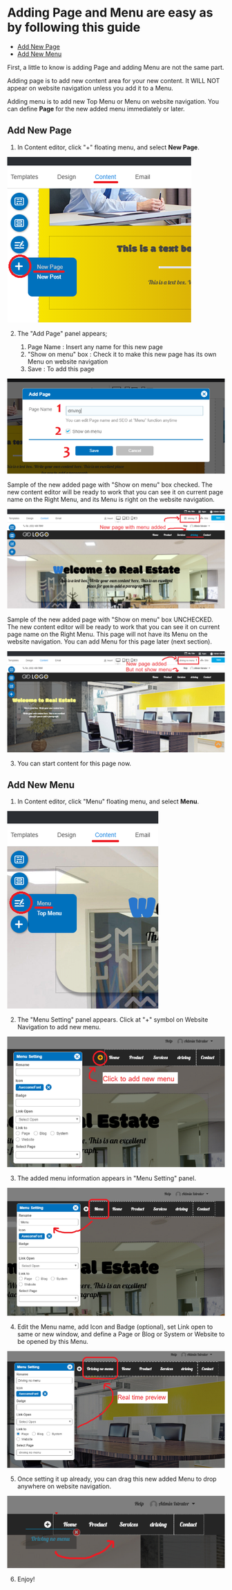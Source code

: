 # Adding Page and Menu are easy as by following this guide

-   [Add New Page](#add-new-page)
-   [Add New Menu](#add-new-menu)

First, a little to know is adding Page and adding Menu are not the same part.

Adding page is to add new content area for your new content. It WILL NOT appear on website navigation unless you add it to a Menu.

Adding menu is to add new Top Menu or Menu on website navigation. You can define **Page** for the new added menu immediately or later.

## Add New Page

1. In Content editor, click "+" floating menu, and select **New Page**.

![image](images/page1.png)

2. The "Add Page" panel appears;

    1. Page Name : Insert any name for this new page
    2. "Show on menu" box : Check it to make this new page has its own Menu on website navigation
    3. Save : To add this page

![image](images/page2.png)

Sample of the new added page with "Show on menu" box checked. The new content editor will be ready to work that you can see it on current page name on the Right Menu, and its Menu is right on the website navigation.

![image](images/page3.png)

Sample of the new added page with "Show on menu" box UNCHECKED. The new content editor will be ready to work that you can see it on current page name on the Right Menu. This page will not have its Menu on the website navigation. You can add Menu for this page later (next section).

![image](images/page4.png)

3. You can start content for this page now.

## Add New Menu

1. In Content editor, click "Menu" floating menu, and select **Menu**.

![image](images/page5.png)

2. The "Menu Setting" panel appears. Click at "+" symbol on Website Navigation to add new menu.

![image](images/page6.png)

3. The added menu information appears in "Menu Setting" panel.

![image](images/page7.png)

4. Edit the Menu name, add Icon and Badge (optional), set Link open to same or new window, and define a Page or Blog or System or Website to be opened by this Menu.

![image](images/page8.png)

5. Once setting it up already, you can drag this new added Menu to drop anywhere on website navigation.

![image](images/page9.png)

6. Enjoy!
